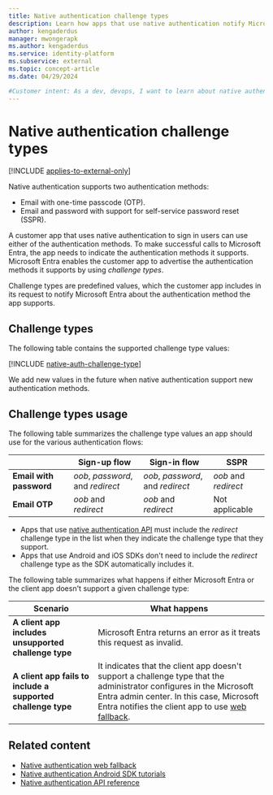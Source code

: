 ```yaml
---
title: Native authentication challenge types
description: Learn how apps that use native authentication notify Microsoft Entra about the authentication methods that they support. 
author: kengaderdus
manager: mwongerapk
ms.author: kengaderdus
ms.service: identity-platform 
ms.subservice: external
ms.topic: concept-article
ms.date: 04/29/2024

#Customer intent: As a dev, devops, I want to learn about native authentication challenge types, so that I can use them to notify Microsoft Entra about the authentication methods that my app supports.
---
```


# Native authentication challenge types

[!INCLUDE [applies-to-external-only](../external-id/includes/applies-to-external-only.md)]

Native authentication supports two authentication methods:

- Email with one-time passcode (OTP).
- Email and password with support for self-service password reset (SSPR).

A customer app that uses native authentication to sign in users can use either of the authentication methods. To make successful calls to Microsoft Entra, the app needs to indicate the authentication methods it supports. Microsoft Entra enables the customer app to advertise the authentication methods it supports by using *challenge types*. 

Challenge types are predefined values, which the customer app includes in its request to notify Microsoft Entra about the authentication method the app supports.

## Challenge types

The following table contains the supported challenge type values:

[!INCLUDE [native-auth-challenge-type](includes/native-auth-api/native-auth-challenge-type.md)]

We add new values in the future when native authentication support new authentication methods.

## Challenge types usage

The following table summarizes the challenge type values an app should use for the various authentication flows:

|   | Sign-up flow | Sign-in flow | SSPR |
| ---- | --- |  --- | --- | 
| **Email with password** | *oob*, *password*, and *redirect*  | *oob*, *password*, and *redirect*  | *oob* and *redirect* |
| **Email OTP** | *oob* and *redirect* | *oob* and *redirect*  | Not applicable |

- Apps that use [native authentication API](reference-native-authentication-overview.md) must include the *redirect* challenge type in the list when they indicate the challenge type that they support.
- Apps that use Android and iOS SDKs don't need to include the *redirect* challenge type as the SDK automatically includes it.  


The following table summarizes what happens if either Microsoft Entra or the client app doesn't support a given challenge type:

|  Scenario | What happens | 
| ---- | --- |
|**A client app includes unsupported challenge type**| Microsoft Entra returns an error as it treats this request as invalid. |
|**A client app fails to include a supported challenge type**| It indicates that the client app doesn't support a challenge type that the administrator configures in the Microsoft Entra admin center. In this case, Microsoft Entra notifies the client app to use [web fallback](concept-native-authentication-web-fallback.md).|

## Related content 

- [Native authentication web fallback](concept-native-authentication-web-fallback.md)
- [Native authentication Android SDK tutorials](/entra/external-id/customers/how-to-run-native-authentication-sample-android-app)
- [Native authentication API reference](reference-native-authentication-api.md)
